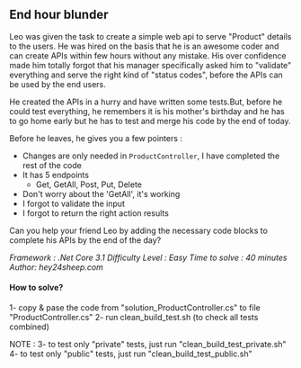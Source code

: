 ## End hour blunder

Leo was given the task to create a simple web api to serve "Product" details to the users. He was hired on the basis that he is an awesome coder and can create APIs within few hours without any mistake. His over confidence made him totally forgot that his manager specifically asked him to "validate" everything and serve the right kind of "status codes", before the APIs can be used by the end users.

He created the APIs in a hurry and have written some tests.But, before he could test everything, he remembers it is his mother's birthday and he has to go home early but he has to test and merge his code by the end of today.

Before he leaves, he gives you a few pointers :
- Changes are only needed in `ProductController`, I have completed the rest of the code
- It has 5 endpoints
    - Get, GetAll, Post, Put, Delete
- Don't worry about the 'GetAll', it's working
- I forgot to validate the input
- I forgot to return the right action results

Can you help your friend Leo by adding the necessary code blocks to complete his APIs by the end of the day?

*Framework : .Net Core 3.1*
*Difficulty Level : Easy*
*Time to solve : 40 minutes*
*Author: hey24sheep.com*

#### How to solve?

1- copy & pase the code from "solution_ProductController.cs" to file "ProductController.cs"
2- run clean_build_test.sh (to check all tests combined)

NOTE : 
3- to test only "private" tests, just run "clean_build_test_private.sh"
4- to test only "public" tests, just run "clean_build_test_public.sh"